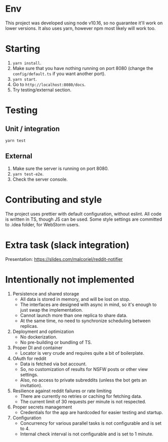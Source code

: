 # Env

This project was developed using node v10.16, so no guarantee it'll work on lower versions.
It also uses yarn, however npm most likely will work too.

# Starting

1. `yarn install`.
1. Make sure that you have nothing running on  port 8080 (change the `config/default.ts` if you want another port).
1. `yarn start`.
1. Go to `http://localhost:8080/docs`.
1. Try testing/external section.

# Testing

## Unit / integration

`yarn test`

## External

1. Make sure the server is running on port 8080.
1. `yarn test-e2e`.
1. Check the server console.

# Contributing and style

The project uses prettier with default configuration, without eslint. 
All code is written in TS, though JS can be used.
Some style settings are committed to .idea folder, for WebStorm users.

# Extra task (slack integration)

Presentation: https://slides.com/malcoriel/reddit-notifier

# Intentionally not implemented
1. Persistence and shared storage
    * All data is stored in memory, and will be lost on stop.
    * The interfaces are designed with async in mind, so it's enough to just swap the implementation.
    * Cannot launch more than one replica to share data.
    * At the same time, no need to synchronize scheduling between replicas.
2. Deployment and optimization
    * No dockerization.
    * No pre-building or bundling of TS.
3. Proper DI and container 
    * Locator is very crude and requires quite a bit of boilerplate.
4. OAuth for reddit
    * Data is fetched via bot account.
    * So, no customization of results for NSFW posts or other view settings.
    * Also, no access to private subreddits (unless the bot gets an invitation).
5. Resilience against reddit failures or rate limiting
    * There are currently no retries or caching for fetching data.
    * The current limit of 30 requests per minute is not respected.
6. Proper secrets management
    * Credentials for the app are hardcoded for easier testing and startup.
7. Configuration
    * Concurrency for various parallel tasks is not configurable and is set to 4.
    * Internal check interval is not configurable and is set to 1 minute.
